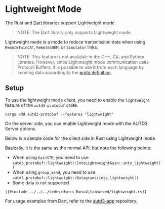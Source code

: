 # Lightweight Mode

The Rust and [Dart](https://github.com/shinolab/autd3-dart) libraries support Lightweight mode.

> NOTE: The Dart library only supports Lightweight mode.

Lightweight mode is a mode to reduce transmission data when using `RemoteTwinCAT`, `RemoteSOEM`, or `Simulator` links.

> NOTE: This feature is not available in the C++, C#, and Python libraries.
> However, since Lightweight mode communication uses Protocol Buffers, it is possible to use it from each language by sending data according to the [proto definition](https://github.com/shinolab/autd3-rs/tree/main/autd3-protobuf/proto).

## Setup

To use the lightweight mode client, you need to enable the `lightweight` feature of the `autd3-protobuf` crate.

```shell
cargo add autd3-protobuf --features "lightweight"
```

On the server side, you can enable Lightweight mode with the AUTD3 Server options.

Below is a sample code for the client side in Rust using Lightweight mode.

Basically, it is the same as the normal API, but note the following points:

- When using `GainSTM`, you need to use `autd3_protobuf::lightweight::IntoLightweightGain::into_lightweight()`
- When using `group_send`, you need to use `autd3_protobuf::lightweight::Datagram::into_lightweight()`
- Some data is not supported

```rust,edition2024
{{#include ../../../codes/Users_Manual/advanced/lightweight.rs}}
```

For usage examples from Dart, refer to the [autd3-app](https://github.com/shinolab/autd3-app) repository.
